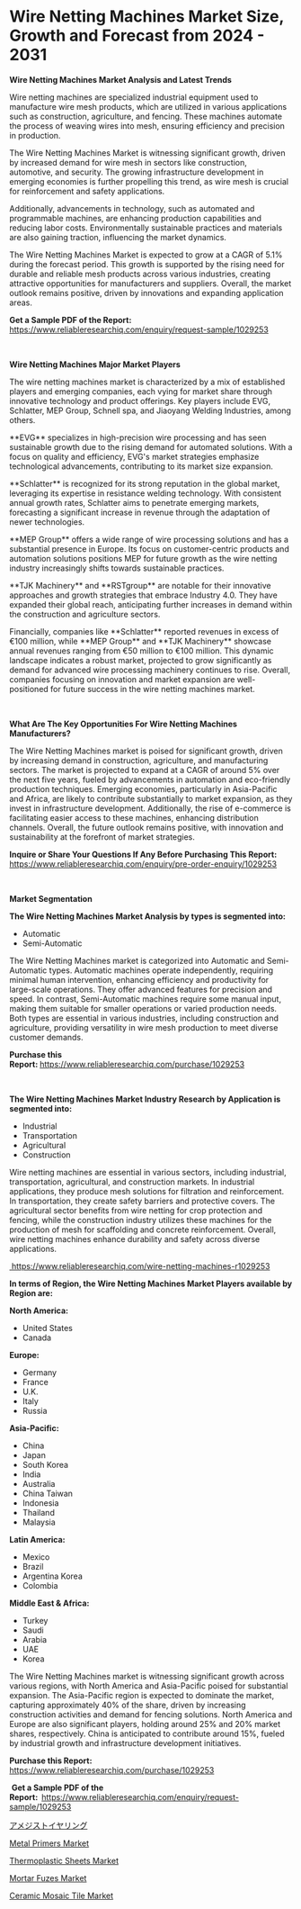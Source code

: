 <p><h1>Wire Netting Machines Market Size, Growth and Forecast from 2024 - 2031</h1></p><p><strong>Wire Netting Machines Market Analysis and Latest Trends</strong></p>
<p><p>Wire netting machines are specialized industrial equipment used to manufacture wire mesh products, which are utilized in various applications such as construction, agriculture, and fencing. These machines automate the process of weaving wires into mesh, ensuring efficiency and precision in production. </p><p>The Wire Netting Machines Market is witnessing significant growth, driven by increased demand for wire mesh in sectors like construction, automotive, and security. The growing infrastructure development in emerging economies is further propelling this trend, as wire mesh is crucial for reinforcement and safety applications. </p><p>Additionally, advancements in technology, such as automated and programmable machines, are enhancing production capabilities and reducing labor costs. Environmentally sustainable practices and materials are also gaining traction, influencing the market dynamics. </p><p>The Wire Netting Machines Market is expected to grow at a CAGR of 5.1% during the forecast period. This growth is supported by the rising need for durable and reliable mesh products across various industries, creating attractive opportunities for manufacturers and suppliers. Overall, the market outlook remains positive, driven by innovations and expanding application areas.</p></p>
<p><strong>Get a Sample PDF of the Report:&nbsp;</strong> <a href="https://www.reliableresearchiq.com/enquiry/request-sample/1029253">https://www.reliableresearchiq.com/enquiry/request-sample/1029253</a></p>
<p>&nbsp;</p>
<p><strong>Wire Netting Machines Major Market Players</strong></p>
<p><p>The wire netting machines market is characterized by a mix of established players and emerging companies, each vying for market share through innovative technology and product offerings. Key players include EVG, Schlatter, MEP Group, Schnell spa, and Jiaoyang Welding Industries, among others.</p><p>**EVG** specializes in high-precision wire processing and has seen sustainable growth due to the rising demand for automated solutions. With a focus on quality and efficiency, EVG's market strategies emphasize technological advancements, contributing to its market size expansion.</p><p>**Schlatter** is recognized for its strong reputation in the global market, leveraging its expertise in resistance welding technology. With consistent annual growth rates, Schlatter aims to penetrate emerging markets, forecasting a significant increase in revenue through the adaptation of newer technologies.</p><p>**MEP Group** offers a wide range of wire processing solutions and has a substantial presence in Europe. Its focus on customer-centric products and automation solutions positions MEP for future growth as the wire netting industry increasingly shifts towards sustainable practices.</p><p>**TJK Machinery** and **RSTgroup** are notable for their innovative approaches and growth strategies that embrace Industry 4.0. They have expanded their global reach, anticipating further increases in demand within the construction and agriculture sectors.</p><p>Financially, companies like **Schlatter** reported revenues in excess of €100 million, while **MEP Group** and **TJK Machinery** showcase annual revenues ranging from €50 million to €100 million. This dynamic landscape indicates a robust market, projected to grow significantly as demand for advanced wire processing machinery continues to rise. Overall, companies focusing on innovation and market expansion are well-positioned for future success in the wire netting machines market.</p></p>
<p>&nbsp;</p>
<p><strong>What Are The Key Opportunities For Wire Netting Machines Manufacturers?</strong></p>
<p><p>The Wire Netting Machines market is poised for significant growth, driven by increasing demand in construction, agriculture, and manufacturing sectors. The market is projected to expand at a CAGR of around 5% over the next five years, fueled by advancements in automation and eco-friendly production techniques. Emerging economies, particularly in Asia-Pacific and Africa, are likely to contribute substantially to market expansion, as they invest in infrastructure development. Additionally, the rise of e-commerce is facilitating easier access to these machines, enhancing distribution channels. Overall, the future outlook remains positive, with innovation and sustainability at the forefront of market strategies.</p></p>
<p><strong>Inquire or Share Your Questions If Any Before Purchasing This Report:</strong> <a href="https://www.reliableresearchiq.com/enquiry/pre-order-enquiry/1029253">https://www.reliableresearchiq.com/enquiry/pre-order-enquiry/1029253</a></p>
<p>&nbsp;</p>
<p><strong>Market Segmentation</strong></p>
<p><strong>The Wire Netting Machines Market Analysis by types is segmented into:</strong></p>
<p><ul><li>Automatic</li><li>Semi-Automatic</li></ul></p>
<p><p>The Wire Netting Machines market is categorized into Automatic and Semi-Automatic types. Automatic machines operate independently, requiring minimal human intervention, enhancing efficiency and productivity for large-scale operations. They offer advanced features for precision and speed. In contrast, Semi-Automatic machines require some manual input, making them suitable for smaller operations or varied production needs. Both types are essential in various industries, including construction and agriculture, providing versatility in wire mesh production to meet diverse customer demands.</p></p>
<p><strong>Purchase this Report:&nbsp;</strong><a href="https://www.reliableresearchiq.com/purchase/1029253">https://www.reliableresearchiq.com/purchase/1029253</a></p>
<p>&nbsp;</p>
<p><strong>The Wire Netting Machines Market Industry Research by Application is segmented into:</strong></p>
<p><ul><li>Industrial</li><li>Transportation</li><li>Agricultural</li><li>Construction</li></ul></p>
<p><p>Wire netting machines are essential in various sectors, including industrial, transportation, agricultural, and construction markets. In industrial applications, they produce mesh solutions for filtration and reinforcement. In transportation, they create safety barriers and protective covers. The agricultural sector benefits from wire netting for crop protection and fencing, while the construction industry utilizes these machines for the production of mesh for scaffolding and concrete reinforcement. Overall, wire netting machines enhance durability and safety across diverse applications.</p></p>
<p><a href="https://www.reliableresearchiq.com/wire-netting-machines-r1029253">&nbsp;https://www.reliableresearchiq.com/wire-netting-machines-r1029253</a></p>
<p><strong>In terms of Region, the Wire Netting Machines Market Players available by Region are:</strong></p>
<p>
    <p> <strong> North America: </strong>
        <ul>
            <li>United States</li>
            <li>Canada</li>
        </ul>
        </p> 
    <p> <strong> Europe: </strong>
        <ul>
            <li>Germany</li>
            <li>France</li>
            <li>U.K.</li>
            <li>Italy</li>
            <li>Russia</li>
        </ul>
        </p> 
    <p> <strong> Asia-Pacific: </strong>
        <ul>
            <li>China</li>
            <li>Japan</li>
            <li>South Korea</li>
            <li>India</li>
            <li>Australia</li>
            <li>China Taiwan</li>
            <li>Indonesia</li>
            <li>Thailand</li>
            <li>Malaysia</li>
        </ul>
        </p> 
    <p> <strong> Latin America: </strong>
        <ul>
            <li>Mexico</li>
            <li>Brazil</li>
            <li>Argentina Korea</li>
            <li>Colombia</li>
        </ul>
        </p> 
    <p> <strong> Middle East & Africa: </strong>
        <ul>
            <li>Turkey</li>
            <li>Saudi</li>
            <li>Arabia</li>
            <li>UAE</li>
            <li>Korea</li>
        </ul>
    </p>
    </p>
<p><p>The Wire Netting Machines market is witnessing significant growth across various regions, with North America and Asia-Pacific poised for substantial expansion. The Asia-Pacific region is expected to dominate the market, capturing approximately 40% of the share, driven by increasing construction activities and demand for fencing solutions. North America and Europe are also significant players, holding around 25% and 20% market shares, respectively. China is anticipated to contribute around 15%, fueled by industrial growth and infrastructure development initiatives.</p></p>
<p><strong>Purchase this Report: </strong><a href="https://www.reliableresearchiq.com/purchase/1029253">https://www.reliableresearchiq.com/purchase/1029253</a></p>
<p>&nbsp;<strong>Get a Sample PDF of the Report:&nbsp;&nbsp;</strong><a href="https://www.reliableresearchiq.com/enquiry/request-sample/1029253">https://www.reliableresearchiq.com/enquiry/request-sample/1029253</a></p>
<p><strong></strong></p>
<p><p><a href="https://medium.com/@dfs4ff/amethsyt-earing-market-%E3%81%AE%E3%82%B0%E3%83%AD%E3%83%BC%E3%83%90%E3%83%AB%E5%B8%82%E5%A0%B4%E6%A6%82%E8%A6%81%E3%81%AF-%E4%B8%96%E7%95%8C%E3%81%8A%E3%82%88%E3%81%B3%E4%B8%BB%E8%A6%81%E5%B8%82%E5%A0%B4%E3%81%AB%E3%81%8A%E3%81%91%E3%82%8B%E6%A5%AD%E7%95%8C%E3%81%AB%E5%BD%B1%E9%9F%BF%E3%82%92%E4%B8%8E%E3%81%88%E3%82%8B%E4%B8%BB%E8%A6%81%E3%81%AA%E3%83%88%E3%83%AC%E3%83%B3%E3%83%89%E3%81%AB%E3%81%A4%E3%81%84%E3%81%A6-%E7%8B%AC%E8%87%AA%E3%81%AE%E8%A6%96%E7%82%B9%E3%82%92%E6%8F%90%E4%BE%9B%E3%81%97%E3%81%BE%E3%81%99-9b6a68f1eaed">アメジストイヤリング</a></p><p><a href="https://issuu.com/reportprime-2/docs/metal-primers-market-size-2030.pptx_aa666f03ab0c53">Metal Primers Market</a></p><p><a href="https://issuu.com/reportprime-2/docs/thermoplastic-sheets-market-size-20_716ff1d5768a9e">Thermoplastic Sheets Market</a></p><p><a href="https://www.linkedin.com/pulse/mortar-fuzes-market-forecast-global-trends-analysis-from-2024-pau2c?trackingId=2Uyc04NXTmaUy%2BvBqPzTlA%3D%3D">Mortar Fuzes Market</a></p><p><a href="https://medium.com/@dhjdj3783/the-ceramic-mosaic-tile-market-has-experienced-impressive-growth-in-recent-years-expanding-its-d66aac6cd07d">Ceramic Mosaic Tile Market</a></p></p>